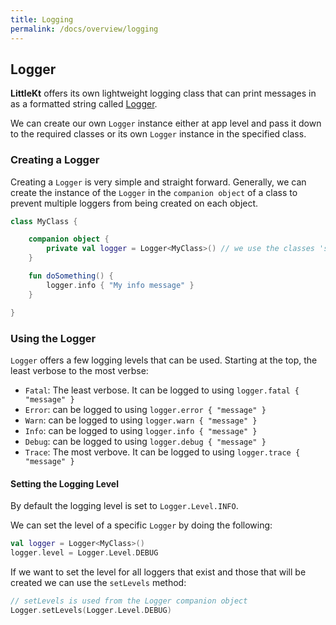 ```yaml
---
title: Logging
permalink: /docs/overview/logging
---
```


## Logger

**LittleKt** offers its own lightweight logging class that can print messages in as a formatted string called [Logger](https://github.com/littlektframework/littlekt/blob/master/core/src/commonMain/kotlin/com/littlekt/log/Logger.kt).

We can create our own `Logger` instance either at app level and pass it down to the required classes or its own `Logger` instance in the specified class.

### Creating a Logger

Creating a `Logger` is very simple and straight forward. Generally, we can create the instance of the `Logger` in the `companion object` of a class to prevent multiple loggers from being created on each object.

```kotlin
class MyClass {

    companion object {
        private val logger = Logger<MyClass>() // we use the classes 'simpleName' as the name by default
    }

    fun doSomething() {
        logger.info { "My info message" }
    }

}
```

### Using the Logger

`Logger` offers a few logging levels that can be used. Starting at the top, the least verbose to the most verbse:

-   `Fatal`: The least verbose. It can be logged to using `logger.fatal { "message" }`
-   `Error`: can be logged to using `logger.error { "message" }`
-   `Warn`: can be logged to using `logger.warn { "message" }`
-   `Info`: can be logged to using `logger.info { "message" }`
-   `Debug`: can be logged to using `logger.debug { "message" }`
-   `Trace`: The most verbove. It can be logged to using `logger.trace { "message" }`

#### Setting the Logging Level

By default the logging level is set to `Logger.Level.INFO`.

We can set the level of a specific `Logger` by doing the following:

```kotlin
val logger = Logger<MyClass>()
logger.level = Logger.Level.DEBUG
```

If we want to set the level for all loggers that exist and those that will be created we can use the `setLevels` method:

```kotlin
// setLevels is used from the Logger companion object
Logger.setLevels(Logger.Level.DEBUG)
```
